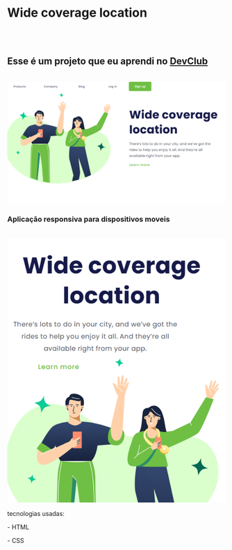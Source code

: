 <h1>Wide coverage location</h1>
<br>
<br>
<h2>Esse é um projeto que eu aprendi no <a href="https://rodolfomori.com.br/devclub">DevClub</a></h2>
<br>
<img src="https://github.com/Sheawase/Wide-coverage-location/blob/main/assets/Screenshot%202025-07-18%20151350.png?raw=true"/>
<br>
<h3>Aplicação responsiva para dispositivos moveis</h3>
<br>
<img src="https://github.com/Sheawase/Wide-coverage-location/blob/main/assets/Screenshot%202025-07-18%20151457.png?raw=true"/>
<p>tecnologias usadas:</p>
<p>- HTML</p>
<p>- CSS</p>

